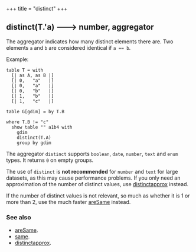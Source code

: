 +++
title = "distinct"
+++

## distinct(T.'a) 🡒 number, aggregator

The aggregator indicates how many distinct elements there are. Two elements `a` and `b` are considered identical if `a == b`.

Example:

```envision
table T = with
  [| as A, as B |]
  [| 0,   "a"   |]
  [| 0,   "a"   |]
  [| 0,   "b"   |]
  [| 1,   "b"   |]
  [| 1,   "c"   |]

table G[gdim] = by T.B

where T.B != "c"
  show table "" a1b4 with
    gdim
    distinct(T.A)
    group by gdim
```

The aggregator `distinct` supports `boolean`, `date`, `number`, `text` and `enum` types. It returns `0` on empty groups.

The use of `distinct` is **not recommended** for `number` and `text` for large datasets, as this may cause performance problems. If you only need an approximation of the number of distinct values, use [distinctapprox](../distinctapprox/) instead. 

If the number of distinct values is not relevant, so much as whether it is 1 or more than 2, use the much faster [areSame](../../abc/aresame/) instead. 

### See also

* [areSame](../../abc/aresame/).
* [same](../../stu/same/).
* [distinctapprox](../distinctapprox/).
